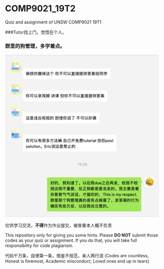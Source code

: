 # COMP9021_19T2
Quiz and assignment of UNSW COMP9021 19T1

###Tutor找上门，觉悟在个人。
### 群里的狗管理，多学着点。

![](IMG_3192.JPG)

仅供学习交流，**不得**作为作业提交，被查重本人概不负责

This repository only for giving you some hints. Please **DO NOT** submit those codes as your quiz or assignment. If you do that, you will take full responsibility for code plagiarism.

代码千万条，自律第一条，借鉴不规范，亲人两行泪
(Codes are countless, Honest is foremost, Academic misconduct, Loved ones end up in tears)

